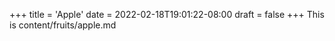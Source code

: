 +++
title = 'Apple'
date = 2022-02-18T19:01:22-08:00
draft = false
+++
This is content/fruits/apple.md
